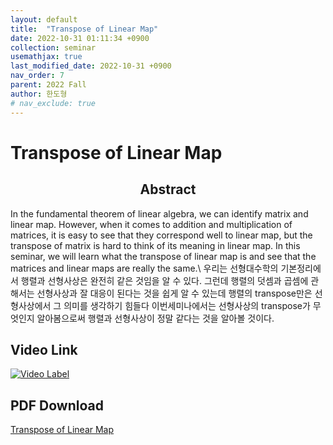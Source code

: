 ```yaml
---
layout: default
title:  "Transpose of Linear Map"
date: 2022-10-31 01:11:34 +0900
collection: seminar
usemathjax: true
last_modified_date: 2022-10-31 +0900
nav_order: 7
parent: 2022 Fall
author: 한도형
# nav_exclude: true
---
```

# Transpose of Linear Map

## <center> Abstract </center>
In the fundamental theorem of linear algebra, we can identify matrix and linear map. However, when it comes to addition and multiplication of matrices, it is easy to see that they correspond well to linear map, but the transpose of matrix is hard to think of its meaning in linear map. In this seminar, we will learn what the transpose of linear map is and see that the matrices and linear maps are really the same.\\
우리는 선형대수학의 기본정리에서 행렬과 선형사상은 완전히 같은 것임을 알 수 있다. 그런데 행렬의 덧셈과 곱셈에 관해서는 선형사상과 잘 대응이 된다는 것을 쉽게 알 수 있는데 행렬의 transpose만은 선형사상에서 그 의미를 생각하기 힘들다 이번세미나에서는 선형사상의 transpose가 무엇인지 알아봄으로써 행렬과 선형사상이 정말 같다는 것을 알아볼 것이다.


## Video Link
[![Video Label](https://img.youtube.com/vi/ed-mU-gNExI/hqdefault.jpg)](https://youtu.be/ed-mU-gNExI)



## PDF Download
<a target='_blank' href='download/transpose_of_linear_map.pdf'>Transpose of Linear Map</a> 

<!-- ![image](../gamma_zeta.png) -->